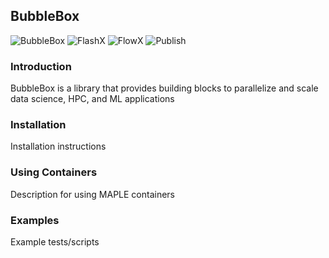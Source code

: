 ## BubbleBox

![BubbleBox](https://github.com/akashdhruv/BubbleBox/workflows/bubblebox/badge.svg)
![FlashX](https://github.com/akashdhruv/BubbleBox/workflows/flashx/badge.svg)
![FlowX](https://github.com/akashdhruv/BubbleBox/workflows/flowx/badge.svg)
![Publish](https://github.com/akashdhruv/BubbleBox/workflows/publish/badge.svg)

### Introduction
BubbleBox is a library that provides building blocks to parallelize and scale data science, HPC, and ML applications

### Installation
Installation instructions

### Using Containers
Description for using MAPLE containers

### Examples
Example tests/scripts

